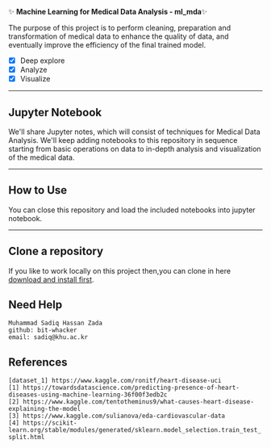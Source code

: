:sparkles: **Machine Learning for Medical Data Analysis - ml_mda**:sparkles: 

The purpose of this project is to perform cleaning, preparation and transformation of medical data to enhance the quality of data, and eventually improve the efficiency of the final trained model.
- [x] Deep explore
- [x] Analyze
- [x] Visualize

---

## Jupyter Notebook

We'll share Jupyter notes, which will consist of techniques for Medical Data Analysis. We'll keep adding notebooks to this repository in sequence starting from basic operations on data to in-depth analysis and visualization of the medical data.

---

## How to Use
You can close this repository and load the included notebooks into jupyter notebook.

---

## Clone a repository

If you like to work locally on this project then,you can clone in here [download and install first](https://github.com/bit-whacker/ml_mda). 

## Need Help

`Muhammad Sadiq Hassan Zada` <br/>
`github: bit-whacker` <br/>
`email: sadiq@khu.ac.kr`

## References
`[dataset_1] https://www.kaggle.com/ronitf/heart-disease-uci` <br/>
`[1] https://towardsdatascience.com/predicting-presence-of-heart-diseases-using-machine-learning-36f00f3edb2c`<br/>
`[2] https://www.kaggle.com/tentotheminus9/what-causes-heart-disease-explaining-the-model`<br/>
`[3] https://www.kaggle.com/sulianova/eda-cardiovascular-data`<br/>
`[4] https://scikit-learn.org/stable/modules/generated/sklearn.model_selection.train_test_split.html`
